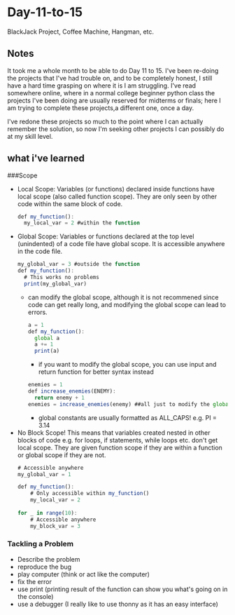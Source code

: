 # Day-11-to-15
BlackJack Project, Coffee Machine, Hangman, etc. 

## Notes
It took me a whole month to be able to do Day 11 to 15. I've been re-doing the projects that I've had trouble on, and to be completely honest, I still have a hard time grasping on where it is I am struggling. I've read somewhere online, where in a normal college beginner python class the projects I've been doing are usually reserved for midterms or finals; here I am trying to complete these projects,a different one, once a day. 

I've redone these projects so much to the point where I can actually remember the solution, so now I'm seeking other projects I can possibly do at my skill level. 

## what i've learned 
###Scope 
- Local Scope: Variables (or functions) declared inside functions have local scope (also called function scope). They are only seen by other code within the same block of code.
  ``` javascript
  def my_function():
    my_local_var = 2 #within the function
  ```
- Global Scope: Variables or functions declared at the top level (unindented) of a code file have global scope. It is accessible anywhere in the code file.
  ``` javascript
  my_global_var = 3 #outside the function
  def my_function():
    # This works no problems
    print(my_global_var)
  ```
  - can modify the global scope, although it is not recommened since code can get really long, and modifying the global scope can lead to errors.
    ``` javascript
    a = 1
    def my_function():
      global a
      a += 1
      print(a)
    ```
    - if you want to modify the global scope, you can use input and return function for better syntax instead
    ``` javascript
    enemies = 1 
    def increase_enemies(ENEMY):
      return enemy + 1
    enemies = increase_enemies(enemy) ##all just to modify the global variable
    ```
    - global constants are usually formatted as ALL_CAPS! e.g. PI = 3.14 
- No Block Scope! This means that variables created nested in other blocks of code e.g. for loops, if statements, while loops etc. don't get local scope. They are given function scope if they are within a function or global scope if they are not.
  ``` javascript
  # Accessible anywhere
  my_global_var = 1

  def my_function():
      # Only accessible within my_function()
      my_local_var = 2
    
  for _ in range(10):
      # Accessible anywhere
      my_block_var = 3
  ```
### Tackling a Problem 
- Describe the problem
- reproduce the bug
- play computer (think or act like the computer)
- fix the error
- use print (printing result of the function can show you what's going on in the console)
- use a debugger (I really like to use thonny as it has an easy interface) 




